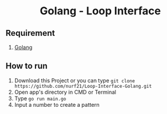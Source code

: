 <h1 align='center'>Golang - Loop Interface</h1>

## Requirement

1. <a href="https://golang.org/doc/install">Golang</a>

## How to run

1. Download this Project or you can type `git clone https://github.com/nurf21/Loop-Interface-Golang.git`
2. Open app's directory in CMD or Terminal
3. Type `go run main.go`
4. Input a number to create a pattern
